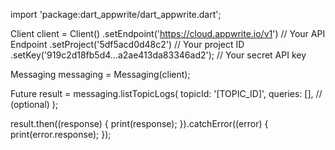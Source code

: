import 'package:dart_appwrite/dart_appwrite.dart';

Client client = Client()
  .setEndpoint('https://cloud.appwrite.io/v1') // Your API Endpoint
  .setProject('5df5acd0d48c2') // Your project ID
  .setKey('919c2d18fb5d4...a2ae413da83346ad2'); // Your secret API key

Messaging messaging = Messaging(client);

Future result = messaging.listTopicLogs(
  topicId: '[TOPIC_ID]',
  queries: [], // (optional)
);

result.then((response) {
  print(response);
}).catchError((error) {
  print(error.response);
});
